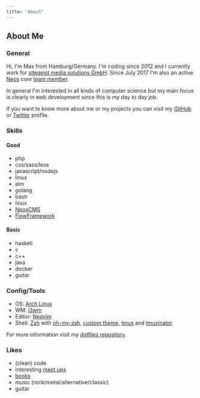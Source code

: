 ```yaml
---
title: "About"
---
```


## About Me

### General

Hi, I'm Max from Hamburg/Germany. I'm coding since 2012 and I currently work for [sitegeist media solutions GmbH](https://www.sitegeist.de). Since July 2017 I'm also an active [Neos](https://www.neos.io) core [team member](https://www.neos.io/community/teams.html).

In general I'm interested in all kinds of computer science but my main focus is clearly in web development since this is my day to day job.


If you want to know more about me or my projects you can visit my [GitHub](https://github.com/mstruebing) or [Twitter](https://twitter.com/mxstrbng) profile.

### Skills

#### Good
* php
* css/sass/less
* javascript/nodejs
* linux
* elm
* golang
* bash
* linux
* [NeosCMS](https://www.neos.io)
* [FlowFramework](https://flow.neos.io)

#### Basic
* haskell
* c
* c++
* java
* docker
* guitar

### Config/Tools
* OS: [Arch Linux](https://www.archlinux.org/)
* WM: [i3wm](https://i3wm.org/)
* Editor: [Neovim](https://neovim.io/)
* Shell: [Zsh](http://www.zsh.org/) with [oh-my-zsh](https://github.com/robbyrussell/oh-my-zsh), [custom theme](https://github.com/mstruebing/dotfiles/blob/master/.mstruebing.zsh-theme), [tmux](https://tmux.github.io/) and [tmuxinator](https://github.com/tmuxinator/tmuxinator)

For more information visit my [dotfiles repository](https://github.com/mstruebing/dotfiles).

### Likes
* (clean) code 
* interesting [meet ups](https://www.meetup.com/de-DE/members/185647988/?op=&memberId=185647988)
* [books](https://www.goodreads.com/user/show/54062005-max)
* music (rock/metal/alternative/classic)
* guitar
